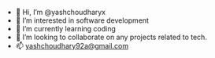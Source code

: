 - 👋 Hi, I’m @yashchoudharyx
- 👀 I’m interested in software development
- 🌱 I’m currently learning coding
- 💞️ I’m looking to collaborate on any projects related to tech.
- 📫 yashchoudhary92a@gmail.com

<!---
yashchoudharyx/yashchoudharyx is a ✨ special ✨ repository because its `README.md` (this file) appears on your GitHub profile.
You can click the Preview link to take a look at your changes.
--->
